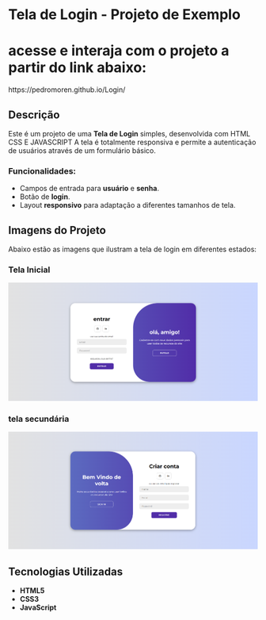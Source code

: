 # Tela de Login - Projeto de Exemplo
<h1>acesse e interaja com o projeto a partir do link abaixo:</h1>
https://pedromoren.github.io/Login/

## Descrição

Este é um projeto de uma **Tela de Login** simples, desenvolvida com HTML CSS E JAVASCRIPT A tela é totalmente responsiva e permite a autenticação de usuários através de um formulário básico.

### Funcionalidades:
- Campos de entrada para **usuário** e **senha**.
- Botão de **login**.
- Layout **responsivo** para adaptação a diferentes tamanhos de tela.

## Imagens do Projeto

Abaixo estão as imagens que ilustram a tela de login em diferentes estados:

### Tela Inicial

![Tela Inicial](./img/primeira%20tela.png)

### tela secundária

![Tela secundaria](./img/segunda%20tela.png)

## Tecnologias Utilizadas

- **HTML5**
- **CSS3**
- **JavaScript** 


